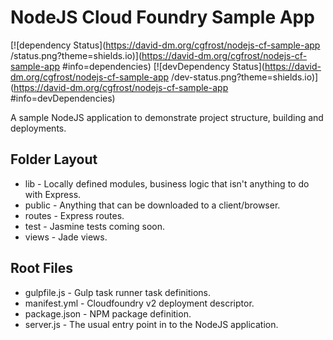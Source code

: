 NodeJS Cloud Foundry Sample App
===============================
[![dependency Status](https://david-dm.org/cgfrost/nodejs-cf-sample-app /status.png?theme=shields.io)](https://david-dm.org/cgfrost/nodejs-cf-sample-app #info=dependencies) [![devDependency Status](https://david-dm.org/cgfrost/nodejs-cf-sample-app /dev-status.png?theme=shields.io)](https://david-dm.org/cgfrost/nodejs-cf-sample-app #info=devDependencies)

A sample NodeJS application to demonstrate project structure, building and deployments.

Folder Layout
-------------

* lib - Locally defined modules, business logic that isn't anything to do with Express.
* public - Anything that can be downloaded to a client/browser.
* routes - Express routes.
* test - Jasmine tests coming soon.
* views - Jade views.

Root Files
----------

* gulpfile.js - Gulp task runner task definitions.
* manifest.yml - Cloudfoundry v2 deployment descriptor.
* package.json - NPM package definition.
* server.js - The usual entry point in to the NodeJS application.
